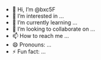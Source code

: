 - 👋 Hi, I’m @bxc5F
- 👀 I’m interested in ...
- 🌱 I’m currently learning ...
- 💞️ I’m looking to collaborate on ...
- 📫 How to reach me ...
- 😄 Pronouns: ...
- ⚡ Fun fact: ...

<!---
bxc5F/bxc5F is a ✨ special ✨ repository because its `README.md` (this file) appears on your GitHub profile.
You can click the Preview link to take a look at your changes.
--->
